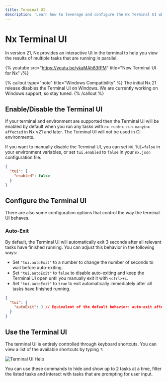 ```yaml
---
title: Terminal UI
description: 'Learn how to leverage and configure the Nx Terminal UI when running tasks'
---
```


# Nx Terminal UI

In version 21, Nx provides an interactive UI in the terminal to help you view the results of multiple tasks that are running in parallel.

{% youtube
src="https://youtu.be/ykaMAh83fPM"
title="New Terminal UI for Nx" /%}

{% callout type="note" title="Windows Compatibility" %}
The initial Nx 21 release disables the Terminal UI on Windows. We are currently working on Windows support, so stay tuned.
{% /callout %}

## Enable/Disable the Terminal UI

If your terminal and environment are supported then the Terminal UI will be enabled by default when you run any tasks with `nx run`/`nx run-many`/`nx affected` in Nx v21 and later. The Terminal UI will not be used in CI environments.

If you want to manually disable the Terminal UI, you can set `NX_TUI=false` in your environment variables, or set `tui.enabled` to `false` in your `nx.json` configuration file.

```json {% fileName="nx.json" %}
{
  "tui": {
    "enabled": false
  }
}
```

## Configure the Terminal UI

There are also some configuration options that control the way the terminal UI behaves.

### Auto-Exit

By default, the Terminal UI will automatically exit 3 seconds after all relevant tasks have finished running. You can adjust this behavior in the following ways:

- Set `"tui.autoExit"` to a number to change the number of seconds to wait before auto-exiting.
- Set `"tui.autoExit"` to `false` to disable auto-exiting and keep the Terminal UI open until you manually exit it with `<ctrl>+c`.
- Set `"tui.autoExit"` to `true` to exit automatically immediately after all tasks have finished running.

```json {% fileName="nx.json" %}
{
  "tui": {
    "autoExit": 3 // Equivalent of the default behavior: auto-exit after 3 seconds
  }
}
```

## Use the Terminal UI

The terminal UI is entirely controlled through keyboard shortcuts. You can view a list of the available shortcuts by typing `?`:

![Terminal UI Help](/shared/recipes/running-tasks/tui-help.png)

You can use these commands to hide and show up to 2 tasks at a time, filter the listed tasks and interact with tasks that are prompting for user input.
